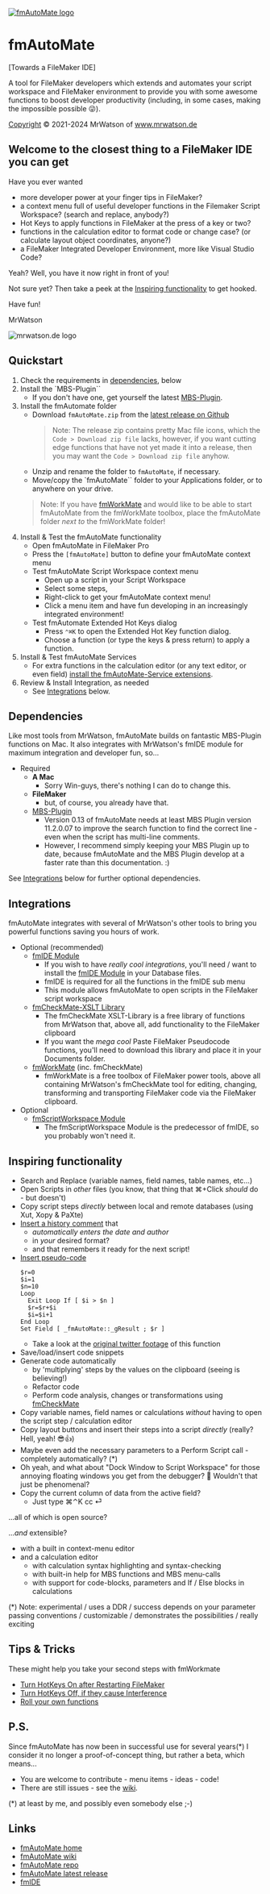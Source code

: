 [![fmAutoMate logo][fmAutoMate logo]][fmAutoMate home]

# fmAutoMate
[Towards a FileMaker IDE]

A tool for FileMaker developers which extends and automates your script workspace and FileMaker environment to provide you with some awesome functions to boost developer productivity (including, in some cases, making the impossible possible 😜).

[Copyright](LICENSE) © 2021-2024 MrWatson of www.mrwatson.de 

## Welcome to the closest thing to a FileMaker IDE you can get

Have you ever wanted

- more developer power at your finger tips in FileMaker?
- a context menu full of useful developer functions in the Filemaker Script Workspace? (search and replace, anybody?)
- Hot Keys to apply functions in FileMaker at the press of a key or two?
- functions in the calculation editor to format code or change case? (or calculate layout object coordinates, anyone?)
- a FileMaker Integrated Developer Environment, more like Visual Studio Code?

Yeah? Well, you have it now right in front of you!

Not sure yet? Then take a peek at the [Inspiring functionality](#inspiring-functionality) to get hooked.

Have fun!

MrWatson

![mrwatson.de logo][mrwatson.de logo]
 
## Quickstart

1. Check the requirements in [dependencies](#dependencies), below
2. Install the `MBS-Plugin``
   - If you don't have one, get yourself the latest [MBS-Plugin][MBS-Plugin].
3. Install the fmAutomate folder
   - Download `fmAutoMate.zip` from the [latest release on Github][fmAutoMate releases]
     > Note: The release zip contains pretty Mac file icons, which the `Code > Download zip file` lacks, however, if you want cutting edge functions that have not yet made it into a release, then you may want the `Code > Download zip file` anyhow.
   -  Unzip and rename the folder to `fmAutoMate`, if necessary.
   - Move/copy the `fmAutoMate`` folder to your Applications folder, or to anywhere on your drive.
   > Note: If you have [fmWorkMate][fmWorkMate home] and would like to be able to start fmAutoMate from the fmWorkMate toolbox, place the fmAutoMate folder *next to* the fmWorkMate folder!
5. Install & Test the fmAutoMate functionality
   - Open fmAutoMate in FileMaker Pro
   - Press the `[fmAutoMate]` button to define your fmAutoMate context menu
   - Test fmAutoMate Script Workspace context menu
      - Open up a script in your Script Workspace
      - Select some steps,
      - Right-click to get your fmAutoMate context menu!
      - Click a menu item and have fun developing in an increasingly integrated environment!
   - Test fmAutomate Extended Hot Keys dialog
     - Press `⌃⌘K` to open the Extended Hot Key function dialog.
     - Choose a function (or type the keys & press return) to apply a function.
6. Install & Test fmAutoMate Services
   - For extra functions in the calculation editor (or any text editor, or even field) [install the fmAutoMate-Service extensions](fmAutoMate-Services/README.md).
7. Review & Install Integration, as needed
   - See [Integrations](#integrations) below.

## Dependencies

Like most tools from MrWatson, fmAutoMate builds on fantastic MBS-Plugin functions on Mac. It also integrates with MrWatson's fmIDE module for maximum integration and developer fun, so…

- Required
  - **A Mac**
    - Sorry Win-guys, there's nothing I can do to change this.
  - **FileMaker**
    - but, of course, you already have that.
  - [MBS-Plugin][MBS-Plugin]
    - Version 0.13 of fmAutoMate needs at least MBS Plugin version 11.2.0.07 to improve the search function to find the correct line - even when the script has multi-line comments.
    - However, I recommend simply keeping your MBS Plugin up to date, because fmAutoMate and the MBS Plugin develop at a faster rate than this documentation. :)

See [Integrations](#integrations) below for further optional dependencies.

## Integrations

fmAutoMate integrates with several of MrWatson's other tools to bring you powerful functions saving you hours of work.

- Optional (recommended)
  - [fmIDE Module][fmIDE]
    - If you wish to have *really cool integrations*, you'll need / want to install the [fmIDE Module][fmIDE] in your Database files.
    - fmIDE is required for all the functions in the fmIDE sub menu
    - This module allows fmAutoMate to open scripts in the FileMaker script workspace
  - [fmCheckMate-XSLT Library][fmCheckMate-XSLT]
    - The fmCheckMate XSLT-Library is a free library of functions from MrWatson that, above all, add functionality to the FileMaker clipboard
    - If you want the *mega cool* Paste FileMaker Pseudocode functions, you'll need to download this library and place it in your Documents folder.
  - [fmWorkMate][fmWorkMate home] (inc. fmCheckMate)
    - fmWorkMate is a free toolbox of FileMaker power tools, above all containing MrWatson's fmCheckMate tool for editing, changing, transforming and transporting FileMaker code via the FileMaker clipboard.
- Optional
  - [fmScriptWorkspace Module][fmScriptWorkspace home]
    - The fmScriptWorkspace Module is the predecessor of fmIDE, so you probably won't need it.



## Inspiring functionality

- Search and Replace (variable names, field names, table names, etc...)
- Open Scripts in *other* files (you know, that thing that ⌘+Click *should* do - but doesn't)
- Copy script steps *directly* between local and remote databases (using Xut, Xopy & PaXte)
- [Insert a history comment](https://github.com/mrwatson-de/fmAutoMate/wiki/How-to#insert-a-history-comment) that 
  - *automatically enters the date and author*
  - in *your* desired format?
  - and that remembers it ready for the next script!
- [Insert pseudo-code](https://github.com/mrwatson-de/fmAutoMate/wiki/How-to#insert-pseudocode)
  ```
  $r=0
  $i=1
  $n=10
  Loop
    Exit Loop If [ $i > $n ]
    $r=$r+$i
    $i=$i+1
  End Loop
  Set Field [ _fmAutoMate::_gResult ; $r ]
  ```
  - Take a look at the [original twitter footage](https://twitter.com/mrwatson_de/status/1495553400347533313) of this function
- Save/load/insert code snippets
- Generate code automatically
  - by 'multiplying' steps by the values on the clipboard (seeing is believing!)
  - Refactor code
  - Perform code analysis, changes or transformations using [fmCheckMate][fmCheckMate home]
- Copy variable names, field names or calculations *without* having to open the script step / calculation editor
- Copy layout buttons and insert their steps into a script *directly* (really? Hell, yeah! 😎👍)
- Maybe even add the necessary parameters to a Perform Script call - completely automatically? (*)
- Oh yeah, and what about "Dock Window to Script Workspace" for those annoying floating windows you get from the debugger? 🤩 Wouldn't that just be phenomenal?
- Copy the current column of data from the active field?
  - Just type ⌘⌃K cc ⏎


...all of which is open source?

...*and* extensible?

- with a built in context-menu editor
- and a calculation editor
  - with calculation syntax highlighting and syntax-checking
  - with built-in help for MBS functions and MBS menu-calls
  - with support for code-blocks, parameters and If / Else blocks in calculations

(*) Note: experimental / uses a DDR / success depends on your parameter passing conventions / customizable / demonstrates the possibilities / really exciting

## Tips & Tricks

These might help you take your second steps with fmWorkmate
- [Turn HotKeys On after Restarting FileMaker](https://github.com/mrwatson-de/fmAutoMate/wiki/How-to#turn-hotkeys-on-after-restarting-filemaker)
- [Turn HotKeys Off, if they cause Interference](https://github.com/mrwatson-de/fmAutoMate/wiki/How-to#turn-hotkeys-off-if-they-cause-interference)
- [Roll your own functions](https://github.com/mrwatson-de/fmAutoMate/wiki/How-to#roll-your-own-functions)

## P.S.

Since fmAutoMate has now been in successful use for several years(*) I consider it no longer a proof-of-concept thing, but rather a beta, which means...

- You are welcome to contribute - menu items - ideas - code!
- There are still issues - see the [wiki][fmAutoMate wiki].

(*) at least by me, and possibly even somebody else ;-)

## Links

- [fmAutoMate home][fmAutoMate home]
- [fmAutoMate wiki][fmAutoMate wiki]
- [fmAutoMate repo][fmAutoMate repo]
- [fmAutoMate latest release][fmAutoMate releases]
- [fmIDE]



[fmAutoMate home]:https://www.fmworkmate.com/fmautomate
[fmAutoMate wiki]:https://github.com/mrwatson-de/fmAutoMate/wiki
[fmAutoMate releases]:https://github.com/mrwatson-de/fmAutoMate/releases
[fmAutoMate repo]:https://github.com/mrwatson-de/fmAutoMate
[fmAutoMate logo]:fmAutoMate_Logo_256_sm.png
[fmCheckMate home]:https://www.fmworkmate.com/fmcheckmate
[fmCheckMate-XSLT]:https://github.com/mrwatson-de/fmCheckMate-XSLT

[fmIDE]:https://github.com/fmIDE/fmIDE
[fmScriptWorkspace home]:https://www.fmworkmate.com/fmscriptworkspace
[fmWorkMate home]:https://www.fmworkmate.com
[MBS-Plugin]:https://www.monkeybreadsoftware.com/filemaker/
[mrwatson.de logo]:www.mrwatson.de_neon_128.png
[mrwatson.de]:http://www.mrwatson.de
